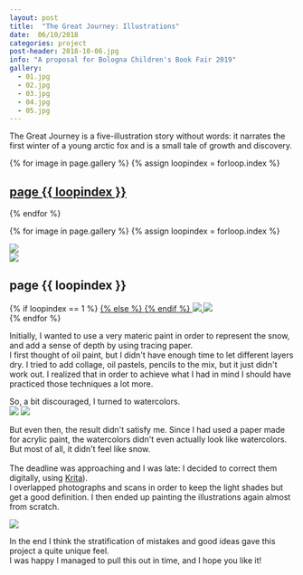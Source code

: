 ```yaml
---
layout: post
title:  "The Great Journey: Illustrations"
date:  06/10/2018
categories: project
post-header: 2018-10-06.jpg
info: "A proposal for Bologna Children's Book Fair 2019"
gallery:
  - 01.jpg
  - 02.jpg
  - 03.jpg
  - 04.jpg
  - 05.jpg
---
```


The Great Journey is a five-illustration story without words: it narrates the first winter of a young arctic fox and is a small tale of growth and discovery.

<div class="thumb-grid">
  {% for image in page.gallery %}
  {% assign loopindex = forloop.index %}
        <a href="#id{{ loopindex }}" class= "thumb-link">
          <div class="thumb" style="background-image: url('{{ site.baseurl }}/img/posts/2018-10-06/{{ image }}');">
            <div class="caption">
              <h2> page {{ loopindex }}</h2>
            </div>
          </div>
        </a>
  {% endfor %}
</div>

{% for image in page.gallery %}
{% assign loopindex = forloop.index %}
  <div id="id{{ loopindex }}" class="popup" >
    <a href="#" >
      <img src="{{ site.baseurl }}/img/closebtn.png" class="closebtn" />
    </a>
    <div class="gallery" >
      <img src="{{ site.baseurl }}/img/posts/2018-10-06/{{ image }}" class="image" />
    </div>
    <div class="image-info-post">
      <h2> page {{ loopindex }} </h2>
        {% if loopindex == 1 %}
          <a href="#" >
        {% else %}
          <a href="#id{{ loopindex | minus: 1 }}" >
        {% endif %}
        <img src="{{ site.baseurl }}/img/backbtn.png" class="backbtn" >
      </a>
      <a href="#id{{ loopindex | plus: 1 }}" >
        <img src="{{ site.baseurl }}/img/nextbtn.png" class="nextbtn" />
      </a>
    </div>
  </div>
{% endfor %}

Initially, I wanted to use a very materic paint in order to represent the snow, and add a sense of depth by using tracing paper. <br>
I first thought of oil paint, but I didn't have enough time to let different layers dry. I tried to add collage, oil pastels, pencils to the mix, but it just didn't work out. I realized that in order to achieve what I had in mind I should have practiced those techniques a lot more.


So, a bit discouraged, I turned to watercolors. <br>
<img class="post-img-side" src="{{ site.baseurl }}/img/posts/2018-10-06-1.jpg" />
<img class="post-img-side" src="{{ site.baseurl }}/img/posts/2018-10-06-2.jpg" />

But even then, the result didn't satisfy me. Since I had used a paper made for acrylic paint, the watercolors didn't even actually look like watercolors. But most of all, it didn't feel like snow. <br> <br>
The deadline was approaching and I was late: I decided to correct them digitally, using <a href="https://krita.org/en/">Krita</a>). <br>
I overlapped photographs and scans in order to keep the light shades but get a good definition. I then ended up painting the illustrations again almost from scratch.

<img class="post-img" src="{{ site.baseurl }}/img/posts/2018-10-06.gif" />

In the end I think the stratification of mistakes and good ideas gave this project a quite unique feel. <br> I was happy I managed to pull this out in time, and I hope you like it!
